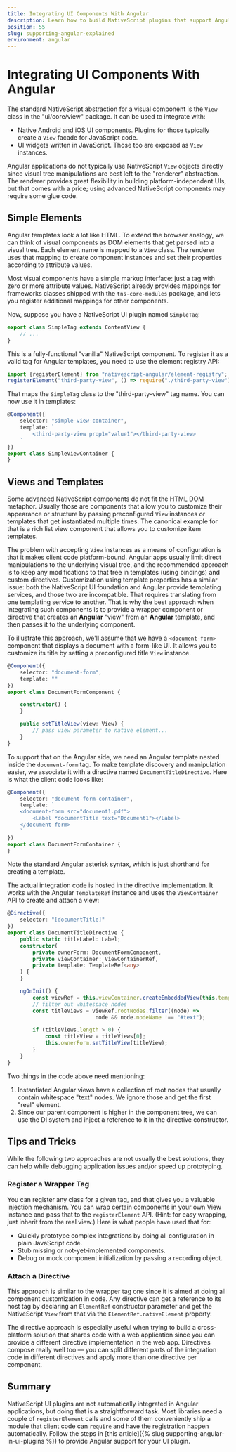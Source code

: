 ```yaml
---
title: Integrating UI Components With Angular
description: Learn how to build NativeScript plugins that support Angular, and that integrate with NativeScript’s standard set of user interface components.
position: 55
slug: supporting-angular-explained
environment: angular
---
```


# Integrating UI Components With Angular

The standard NativeScript abstraction for a visual component is the `View` class in the "ui/core/view" package. It can be used to integrate with:

* Native Android and iOS UI components. Plugins for those typically create a `View` facade for JavaScript code.
* UI widgets written in JavaScript. Those too are exposed as `View` instances.

Angular applications do not typically use NativeScript `View` objects directly since visual tree manipulations are best left to the "renderer" abstraction. The renderer provides great flexibility in building platform-independent UIs, but that comes with a price; using advanced NativeScript components may require some glue code.

## Simple Elements

Angular templates look a lot like HTML. To extend the browser analogy, we can think of visual components as DOM elements that get parsed into a visual tree. Each element name is mapped to a `View` class. The renderer uses that mapping to create component instances and set their properties according to attribute values.

Most visual components have a simple markup interface: just a tag with zero or more attribute values. NativeScript already provides mappings for frameworks classes shipped with the `tns-core-modules` package, and lets you register additional mappings for other components.

Now, suppose you have a NativeScript UI plugin named `SimpleTag`:

``` TypeScript
export class SimpleTag extends ContentView {
    // ...
}
```

This is a fully-functional "vanilla" NativeScript component. To register it as a valid tag for Angular templates, you need to use the element registry API:

``` TypeScript
import {registerElement} from "nativescript-angular/element-registry";
registerElement("third-party-view", () => require("./third-party-view").SimpleTag);
```

That maps the `SimpleTag` class to the "third-party-view" tag name. You can now use it in templates:

``` TypeScript
@Component({
    selector: "simple-view-container",
    template: `
        <third-party-view prop1="value1"></third-party-view>
    `
})
export class SimpleViewContainer {
}
```

## Views and Templates

Some advanced NativeScript components do not fit the HTML DOM metaphor. Usually those are components that allow you to customize their appearance or structure by passing preconfigured `View` instances or templates that get instantiated multiple times. The canonical example for that is a rich list view component that allows you to customize item templates.

The problem with accepting `View` instances as a means of configuration is that it makes client code platform-bound. Angular apps usually limit direct manipulations to the underlying visual tree, and the recommended approach is to keep any modifications to that tree in templates (using bindings) and custom directives. Customization using template properties has a similar issue: both the NativeScript UI foundation and Angular provide templating services, and those two are incompatible. That requires translating from one templating service to another. That is why the best approach when integrating such components is to provide a wrapper component or directive that creates an **Angular** "view" from an **Angular** template, and then passes it to the underlying component.

To illustrate this approach, we'll assume that we have a `<document-form>` component that displays a document with a form-like UI. It allows you to customize its title by setting a preconfigured title `View` instance.

``` TypeScript
@Component({
    selector: "document-form",
    template: ""
})
export class DocumentFormComponent {

    constructor() {
    }

    public setTitleView(view: View) {
        // pass view parameter to native element...
    }
}
```

To support that on the Angular side, we need an Angular template nested inside the `document-form` tag. To make template discovery and manipulation easier, we associate it with a directive named `DocumentTitleDirective`. Here is what the client code looks like:

``` TypeScript
@Component({
    selector: "document-form-container",
    template: `
    <document-form src="document1.pdf">
        <Label *documentTitle text="Document1"></Label>
    </document-form>
    `
})
export class DocumentFormContainer {
}
```

Note the standard Angular asterisk syntax, which is just shorthand for creating a template.

The actual integration code is hosted in the directive implementation. It works with the Angular `TemplateRef` instance and uses the `ViewContainer` API to create and attach a view:

``` TypeScript
@Directive({
    selector: "[documentTitle]"
})
export class DocumentTitleDirective {
    public static titleLabel: Label;
    constructor(
        private ownerForm: DocumentFormComponent,
        private viewContainer: ViewContainerRef,
        private template: TemplateRef<any>
    ) {
    }

    ngOnInit() {
        const viewRef = this.viewContainer.createEmbeddedView(this.template);
        // filter out whitespace nodes
        const titleViews = viewRef.rootNodes.filter((node) =>
                            node && node.nodeName !== "#text");

        if (titleViews.length > 0) {
            const titleView = titleViews[0];
            this.ownerForm.setTitleView(titleView);
        }
    }
}
```

Two things in the code above need mentioning:

1. Instantiated Angular views have a collection of root nodes that usually contain whitespace "text" nodes. We ignore those and get the first "real" element.
1. Since our parent component is higher in the component tree, we can use the DI system and inject a reference to it in the directive constructor.

## Tips and Tricks

While the following two approaches are not usually the best solutions, they can help while debugging application issues and/or speed up prototyping.

### Register a Wrapper Tag

You can register any class for a given tag, and that gives you a valuable injection mechanism. You can wrap certain components in your own View instance and pass that to the `registerElement` API. (Hint: for easy wrapping, just inherit from the real view.) Here is what people have used that for:

* Quickly prototype complex integrations by doing all configuration in plain JavaScript code.
* Stub missing or not-yet-implemented components.
* Debug or mock component initialization by passing a recording object.

### Attach a Directive

This approach is similar to the wrapper tag one since it is aimed at doing all component customization in code. Any directive can get a reference to its host tag by declaring an `ElementRef` constructor parameter and get the NativeScript `View` from that via the `ElementRef.nativeElement` property.

The directive approach is especially useful when trying to build a cross-platform solution that shares code with a web application since you can provide a different directive implementation in the web app. Directives compose really well too &mdash; you can split different parts of the integration code in different directives and apply more than one directive per component.

## Summary

NativeScript UI plugins are not automatically integrated in Angular applications, but doing that is a straightforward task. Most libraries need a couple of `registerElement` calls and some of them conveniently ship a module that client code can `require` and have the registration happen automatically. Follow the steps in [this article]({% slug supporting-angular-in-ui-plugins %}) to provide Angular support for your UI plugin.
